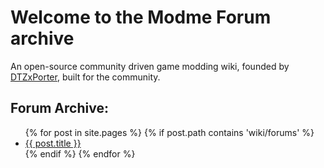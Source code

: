 # Welcome to the Modme Forum archive

An open-source community driven game modding wiki, founded by [DTZxPorter](https://twitter.com/dtzxporter), built for the community.

## Forum Archive:
<ul>
  {% for post in site.pages %}
    {% if post.path contains 'wiki/forums' %}
    <li>
      <a href="{{ post.url | relative_url }}">{{ post.title }}</a>
    </li>
    {% endif %}
  {% endfor %}
</ul>